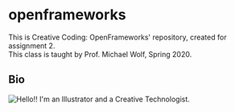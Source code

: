 # openframeworks
This is Creative Coding: OpenFrameworks' repository, created for assignment 2.  
This class is taught by Prof. Michael Wolf, Spring 2020. 
## Bio
![Hello!!](../images/profile_photo.jpeg)
I'm an Illustrator and a Creative Technologist.